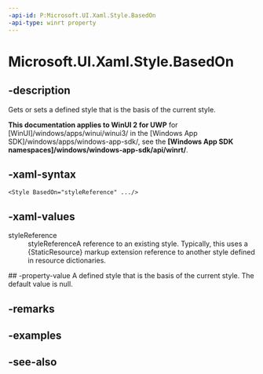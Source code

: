 ```yaml
---
-api-id: P:Microsoft.UI.Xaml.Style.BasedOn
-api-type: winrt property
---
```


<!-- Property syntax
public Windows.UI.Xaml.Style BasedOn { get;  set; }
-->

# Microsoft.UI.Xaml.Style.BasedOn

## -description
Gets or sets a defined style that is the basis of the current style.

**This documentation applies to WinUI 2 for UWP** for [WinUI]/windows/apps/winui/winui3/ in the [Windows App SDK]/windows/apps/windows-app-sdk/, see the **[Windows App SDK namespaces]/windows/windows-app-sdk/api/winrt/**.

## -xaml-syntax
```xaml
<Style BasedOn="styleReference" .../>
```


## -xaml-values
<dl><dt>styleReference</dt><dd>styleReferenceA reference to an existing style. Typically, this uses a {StaticResource} markup extension reference to another style defined in resource dictionaries.</dd>
</dl>
## -property-value
A defined style that is the basis of the current style. The default value is null.

## -remarks

## -examples

## -see-also
